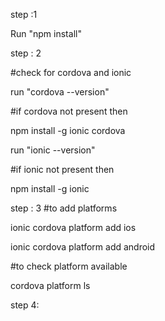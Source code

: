 step :1 

Run "npm install"


step : 2

#check for cordova and ionic

run  "cordova --version"

#if cordova not present then 

npm install -g ionic cordova

run  "ionic --version"

#if ionic  not present then

npm install -g ionic

step : 3
#to add platforms

ionic cordova platform add ios

ionic cordova platform add android

#to check platform available

cordova platform ls

step 4:

